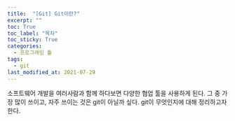 ```yaml
---
title:  "[Git] Git이란?"
excerpt: ""
toc: True
toc_label: "목차"
toc_sticky: True
categories:
  - 프로그래밍 툴
tags:
  - git
last_modified_at: 2021-07-29
---
```


소프트웨어 개발을 여러사람과 함께 하다보면 다양한 협업 툴을 사용하게 된다. 그 중 가장 많이 쓰이고, 자주 쓰이는 것은 git이 아닐까 싶다. git이 무엇인지에 대해 정리하고자 한다.